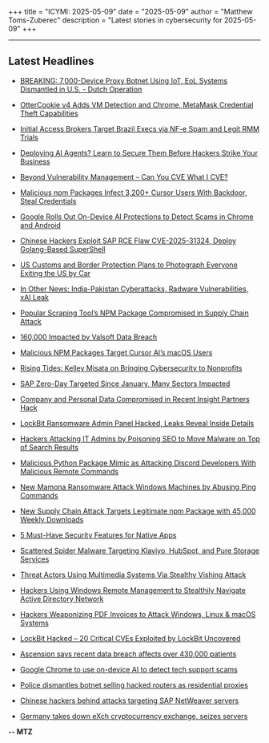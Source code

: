 +++
title = "ICYMI: 2025-05-09"
date = "2025-05-09"
author = "Matthew Toms-Zuberec"
description = "Latest stories in cybersecurity for 2025-05-09"
+++

---------------------------------------------------------------------------
## Latest Headlines
- [BREAKING: 7,000-Device Proxy Botnet Using IoT, EoL Systems Dismantled in U.S. - Dutch Operation](https://thehackernews.com/2025/05/breaking-7000-device-proxy-botnet-using.html)

- [OtterCookie v4 Adds VM Detection and Chrome, MetaMask Credential Theft Capabilities](https://thehackernews.com/2025/05/ottercookie-v4-adds-vm-detection-and.html)

- [Initial Access Brokers Target Brazil Execs via NF-e Spam and Legit RMM Trials](https://thehackernews.com/2025/05/initial-access-brokers-target-brazil.html)

- [Deploying AI Agents? Learn to Secure Them Before Hackers Strike Your Business](https://thehackernews.com/2025/05/deploying-ai-agents-learn-to-secure.html)

- [Beyond Vulnerability Management – Can You CVE What I CVE?](https://thehackernews.com/2025/05/beyond-vulnerability-management-cves.html)

- [Malicious npm Packages Infect 3,200+ Cursor Users With Backdoor, Steal Credentials](https://thehackernews.com/2025/05/malicious-npm-packages-infect-3200.html)

- [Google Rolls Out On-Device AI Protections to Detect Scams in Chrome and Android](https://thehackernews.com/2025/05/google-rolls-out-on-device-ai.html)

- [Chinese Hackers Exploit SAP RCE Flaw CVE-2025-31324, Deploy Golang-Based SuperShell](https://thehackernews.com/2025/05/chinese-hackers-exploit-sap-rce-flaw.html)

- [US Customs and Border Protection Plans to Photograph Everyone Exiting the US by Car](https://www.wired.com/story/cbp-face-recognition-exit-us-border/)

- [In Other News: India-Pakistan Cyberattacks, Radware Vulnerabilities, xAI Leak](https://www.securityweek.com/in-other-news-india-pakistan-cyberattacks-radware-vulnerabilities-xai-leak/)

- [Popular Scraping Tool’s NPM Package Compromised in Supply Chain Attack](https://www.securityweek.com/popular-scraping-tools-npm-package-compromised-in-supply-chain-attack/)

- [160,000 Impacted by Valsoft Data Breach](https://www.securityweek.com/160000-impacted-by-valsoft-data-breach/)

- [Malicious NPM Packages Target Cursor AI’s macOS Users](https://www.securityweek.com/malicious-npm-packages-target-cursor-ais-macos-users/)

- [Rising Tides: Kelley Misata on Bringing Cybersecurity to Nonprofits](https://www.securityweek.com/rising-tides-kelley-misata-on-bringing-cybersecurity-to-nonprofits/)

- [SAP Zero-Day Targeted Since January, Many Sectors Impacted](https://www.securityweek.com/sap-zero-day-targeted-since-january-many-sectors-impacted/)

- [Company and Personal Data Compromised in Recent Insight Partners Hack](https://www.securityweek.com/company-and-personal-data-compromised-in-recent-insight-partners-hack/)

- [LockBit Ransomware Admin Panel Hacked, Leaks Reveal Inside Details](https://www.securityweek.com/valuable-information-leaked-in-lockbit-ransomware-hack/)

- [Hackers Attacking IT Admins by Poisoning SEO to Move Malware on Top of Search Results](https://cybersecuritynews.com/hackers-attacking-it-admins-by-poisoning-seo/)

- [Malicious Python Package Mimic as Attacking Discord Developers With Malicious Remote Commands](https://cybersecuritynews.com/malicious-python-package-mimic-as-attacking-discord-developers/)

- [New Mamona Ransomware Attack Windows Machines by Abusing Ping Commands](https://cybersecuritynews.com/mamona-ransomware-attack-windows-machines/)

- [New Supply Chain Attack Targets Legitimate npm Package with 45,000 Weekly Downloads](https://cybersecuritynews.com/new-supply-chain-attack-targets-legitimate-npm-package/)

- [5 Must-Have Security Features for Native Apps](https://cybersecuritynews.com/security-features-for-native-apps/)

- [Scattered Spider Malware Targeting Klaviyo, HubSpot, and Pure Storage Services](https://cybersecuritynews.com/scattered-spider-malware-targeting-klaviyo/)

- [Threat Actors Using Multimedia Systems Via Stealthy Vishing Attack](https://cybersecuritynews.com/threat-actors-using-multimedia-systems/)

- [Hackers Using Windows Remote Management to Stealthily Navigate Active Directory Network](https://cybersecuritynews.com/windows-remote-management-leveraged/)

- [Hackers Weaponizing PDF Invoices to Attack Windows, Linux & macOS Systems](https://cybersecuritynews.com/hackers-weaponizing-pdf-invoices/)

- [LockBit Hacked – 20 Critical CVEs Exploited by LockBit Uncovered](https://cybersecuritynews.com/20-cves-exploited-by-lockbit-uncovered/)

- [Ascension says recent data breach affects over 430,000 patients](https://www.bleepingcomputer.com/news/security/ascension-says-recent-data-breach-affects-over-430-000-patients/)

- [Google Chrome to use on-device AI to detect tech support scams](https://www.bleepingcomputer.com/news/security/google-chrome-to-use-on-device-ai-to-detect-tech-support-scams/)

- [Police dismantles botnet selling hacked routers as residential proxies](https://www.bleepingcomputer.com/news/security/police-dismantles-botnet-selling-hacked-routers-as-residential-proxies/)

- [Chinese hackers behind attacks targeting SAP NetWeaver servers](https://www.bleepingcomputer.com/news/security/chinese-hackers-behind-attacks-targeting-sap-netweaver-servers/)

- [Germany takes down eXch cryptocurrency exchange, seizes servers](https://www.bleepingcomputer.com/news/security/germany-takes-down-exch-cryptocurrency-exchange-seizes-servers/)

**-- MTZ**